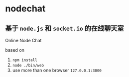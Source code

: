 # nodechat

## 基于 `node.js` 和 `socket.io` 的在线聊天室

Online Node Chat

based on 

1.  `npm install`
3. `node ./bin/web `
4. use more than one browser `127.0.0.1:3000`
